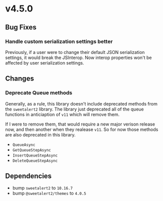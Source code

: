 ﻿# v4.5.0

## Bug Fixes

### Handle custom serialization settings better

Previously, if a user were to change their default JSON serialization settings, it would break the JSInterop.
Now interop properties won't be affected by user serialization settings.

## Changes

### Deprecate Queue methods

Generally, as a rule, this library doesn't include deprecated methods from the `sweetalert2` library.
The library just deprecated all of the queue functions in anticiaption of `v11` which will remove them.

If I were to remove them, that would require a new major verison release now, and then another when they realease `v11`.
So for now those methods are also deprecated in this library.

- `QueueAsync`
- `GetQueueStepAsync`
- `InsertQueueStepAsync`
- `DeleteQueueStepAsync`

## Dependencies

- bump `sweetalert2` to `10.16.7`
- bump `@sweetalert2/themes` to `4.0.5`


